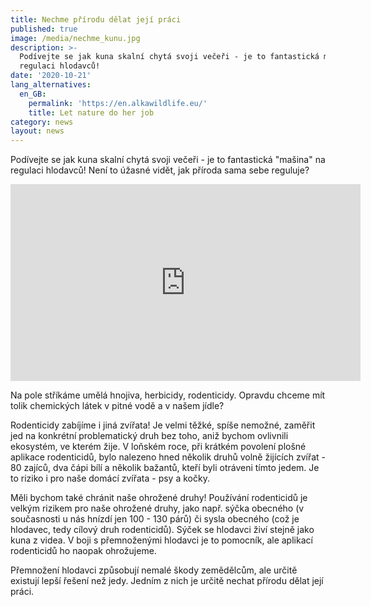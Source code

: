 ```yaml
---
title: Nechme přírodu dělat její práci
published: true
image: /media/nechme_kunu.jpg
description: >-
  Podívejte se jak kuna skalní chytá svoji večeři - je to fantastická mašina na
  regulaci hlodavců!
date: '2020-10-21'
lang_alternatives:
  en_GB:
    permalink: 'https://en.alkawildlife.eu/'
    title: Let nature do her job
category: news
layout: news
---
```

Podívejte se jak kuna skalní chytá svoji večeři - je to fantastická "mašina" na regulaci hlodavců! Není to úžasné vidět, jak příroda sama sebe reguluje? 

<iframe width="560" height="315" src="https://youtu.be/r3vhNfqoBZw" frameborder="0" allowfullscreen=""></iframe>

Na pole stříkáme umělá hnojiva, herbicidy, rodenticidy. Opravdu chceme mít tolik chemických látek v pitné vodě a v našem jídle? 

Rodenticidy zabíjíme i jiná zvířata! Je velmi těžké, spíše nemožné, zaměřit jed na konkrétní problematický druh bez toho, aniž bychom ovlivnili ekosystém, ve kterém žije. V loňském roce, při krátkém povolení plošné aplikace rodenticidů, bylo nalezeno hned několik druhů volně žijících zvířat - 80 zajíců, dva čápi bílí a několik bažantů, kteří byli otráveni tímto jedem. Je to riziko i pro naše domácí zvířata - psy a kočky.

Měli bychom také chránit naše ohrožené druhy! Používání rodenticidů je velkým rizikem pro naše ohrožené druhy, jako např. sýčka obecného (v současnosti u nás hnízdí jen 100 - 130 párů) či sysla obecného (což je hlodavec, tedy cílový druh rodenticidů). Sýček se hlodavci živí stejně jako kuna z videa. V boji s přemnoženými hlodavci je to pomocník, ale aplikací rodenticidů ho naopak ohrožujeme. 

Přemnožení hlodavci způsobují nemalé škody zemědělcům, ale určitě existují lepší řešení než jedy. 
Jedním z nich je určitě nechat přírodu dělat její práci.
